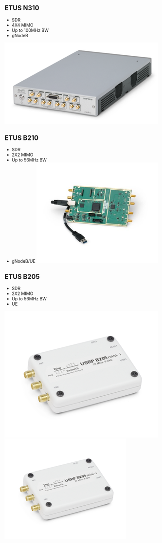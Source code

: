 <!-- TITLE: Sd Rs -->
<!-- SUBTITLE: A quick summary of Sd Rs -->

## ETUS N310
- SDR
- 4X4 MIMO
- Up to 100MHz BW
- gNodeB

![Etus N 310](/uploads/images-radio-equipment/etus-n-310.png "Etus N 310")
## ETUS B210
- SDR
- 2X2 MIMO
- Up to 56MHz BW
- gNodeB/UE
![Etus B 210](/uploads/images-radio-equipment/etus-b-210.jpg "Etus B 210")

## ETUS B205
- SDR
- 2X2 MIMO
- Up to 56MHz BW
- UE

![B 205 Mini I Top Large 2](/uploads/images-radio-equipment/b-205-mini-i-top-large-2.jpg "B 205 Mini I Top Large 2")
<img src="/uploads/images-radio-equipment/b-205-mini-i-top-large-2.jpg" width="400">
